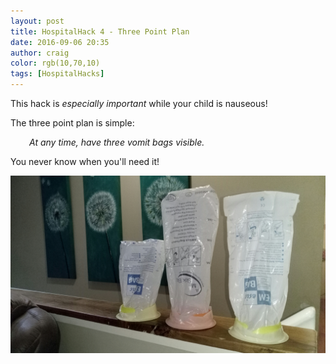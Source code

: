 ```yaml
---
layout: post
title: HospitalHack 4 - Three Point Plan
date: 2016-09-06 20:35
author: craig
color: rgb(10,70,10)
tags: [HospitalHacks]
---
```

This hack is *_especially important_* while your child is nauseous!

The three point plan is simple:
<p style="padding-left:30px;"><em>At any time, have three vomit bags visible.</em></p>
You never know when you'll need it!

![Image of socks in thongs](/assets/img/posts/threepoints.jpg "Three vomit bags in a row")

